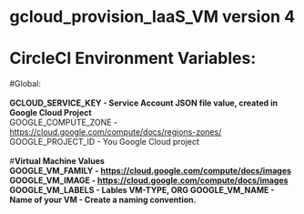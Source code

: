 # gcloud_provision_IaaS_VM version 4

# CircleCI Environment Variables: <br>

#Global:<br><br>
<b>GCLOUD_SERVICE_KEY  - Service Account JSON file value, created in Google Cloud Project </b><br>
GOOGLE_COMPUTE_ZONE -  https://cloud.google.com/compute/docs/regions-zones/<br>
GOOGLE_PROJECT_ID   -  You Google Cloud project<br>
<br>
#<b>Virtual Machine Values <br>
GOOGLE_VM_FAMILY  - https://cloud.google.com/compute/docs/images <br>
GOOGLE_VM_IMAGE   - https://cloud.google.com/compute/docs/images
GOOGLE_VM_LABELS  - Lables VM-TYPE, ORG
GOOGLE_VM_NAME    - Name of your VM - Create a naming convention. 
